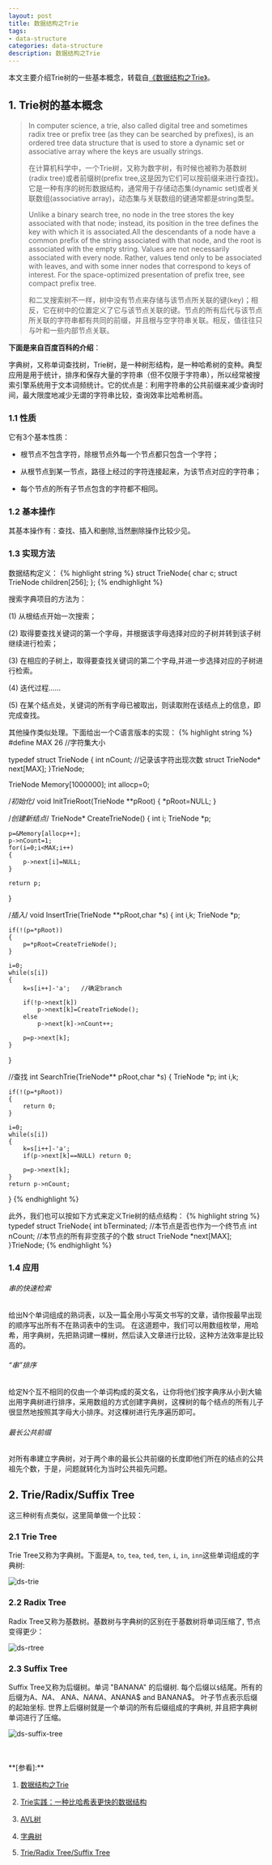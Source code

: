 ```yaml
---
layout: post
title: 数据结构之Trie
tags:
- data-structure
categories: data-structure
description: 数据结构之Trie
---
```



本文主要介绍Trie树的一些基本概念，转载自[《数据结构之Trie》](http://blog.csdn.net/qq_33583069/article/details/51942534)。


<!-- more -->


## 1. Trie树的基本概念

>In computer science, a trie, also called digital tree and sometimes radix tree or prefix tree (as they can be searched by prefixes), is an ordered tree data structure that is used to store a dynamic set or associative array where the keys are usually strings.
>
>在计算机科学中，一个Trie树，又称为数字树，有时候也被称为基数树(radix tree)或者前缀树(prefix tree,这是因为它们可以按前缀来进行查找)。它是一种有序的树形数据结构，通常用于存储动态集(dynamic set)或者关联数组(associative array)，动态集与关联数组的键通常都是string类型。
>
>
>Unlike a binary search tree, no node in the tree stores the key associated with that node; instead, its position in the tree defines the key with which it is associated.All the descendants of a node have a common prefix of the string associated with that node, and the root is associated with the empty string. Values are not necessarily associated with every node. Rather, values tend only to be associated with leaves, and with some inner nodes that correspond to keys of interest. For the space-optimized presentation of prefix tree, see compact prefix tree.
>
>和二叉搜索树不一样，树中没有节点来存储与该节点所关联的键(key)；相反，它在树中的位置定义了它与该节点关联的键。节点的所有后代与该节点所关联的字符串都有共同的前缀，并且根与空字符串关联。相反，值往往只与叶和一些内部节点关联。


**下面是来自百度百科的介绍**：

字典树，又称单词查找树，Trie树，是一种树形结构，是一种哈希树的变种。典型应用是用于统计，排序和保存大量的字符串（但不仅限于字符串），所以经常被搜索引擎系统用于文本词频统计。它的优点是：利用字符串的公共前缀来减少查询时间，最大限度地减少无谓的字符串比较，查询效率比哈希树高。

### 1.1 性质
它有3个基本性质：

* 根节点不包含字符，除根节点外每一个节点都只包含一个字符； 

* 从根节点到某一节点，路径上经过的字符连接起来，为该节点对应的字符串；

* 每个节点的所有子节点包含的字符都不相同。

### 1.2 基本操作
其基本操作有：查找、插入和删除,当然删除操作比较少见。


### 1.3 实现方法
数据结构定义：
{% highlight string %}
struct TrieNode{
	char c;
	struct TrieNode children[256];
};
{% endhighlight %}

搜索字典项目的方法为：

(1) 从根结点开始一次搜索；

(2) 取得要查找关键词的第一个字母，并根据该字母选择对应的子树并转到该子树继续进行检索；

(3) 在相应的子树上，取得要查找关键词的第二个字母,并进一步选择对应的子树进行检索。

(4) 迭代过程……

(5) 在某个结点处，关键词的所有字母已被取出，则读取附在该结点上的信息，即完成查找。

其他操作类似处理。下面给出一个C语言版本的实现：
{% highlight string %}
#define MAX 26			//字符集大小

typedef struct TrieNode
{
	int nCount;                  //记录该字符出现次数
	struct TrieNode* next[MAX];
}TrieNode;
 
 
TrieNode Memory[1000000];
int allocp=0;
 
 
/*初始化*/
void InitTrieRoot(TrieNode **pRoot)
{
	*pRoot=NULL;
}
 
 
/*创建新结点*/
TrieNode* CreateTrieNode()
{
	int i;
	TrieNode *p;
	
	p=&Memory[allocp++];
	p->nCount=1;
	for(i=0;i<MAX;i++)
	{
		p->next[i]=NULL;
	}

	return p;
}
 
/*插入*/
void InsertTrie(TrieNode **pRoot,char *s)
{
	int i,k;
	TrieNode *p;
	
	if(!(p=*pRoot))
	{
		p=*pRoot=CreateTrieNode();
	}
	
	i=0;
	while(s[i])
	{
		k=s[i++]-'a';   //确定branch
		
		if(!p->next[k])
			p->next[k]=CreateTrieNode();
		else
			p->next[k]->nCount++;
			
		p=p->next[k];
	}
}
 
//查找
int SearchTrie(TrieNode** pRoot,char *s)
{
	TrieNode *p;
	int i,k;
	
	if(!(p=*pRoot))
	{
		return 0;
	}
	
	i=0;
	while(s[i])
	{
		k=s[i++]-'a';
		if(p->next[k]==NULL) return 0;
		
		p=p->next[k];
	}
	return p->nCount;
}
{% endhighlight %}

此外，我们也可以按如下方式来定义Trie树的结点结构：
{% highlight string %}
typedef struct TrieNode{
	int bTerminated;              //本节点是否也作为一个终节点
    int nCount;                   //本节点的所有非空孩子的个数
	struct TrieNode *next[MAX];
}TrieNode;
{% endhighlight %}

### 1.4 应用

###### 串的快速检索
给出N个单词组成的熟词表，以及一篇全用小写英文书写的文章，请你按最早出现的顺序写出所有不在熟词表中的生词。
在这道题中，我们可以用数组枚举，用哈希，用字典树，先把熟词建一棵树，然后读入文章进行比较，这种方法效率是比较高的。

###### “串”排序
给定N个互不相同的仅由一个单词构成的英文名，让你将他们按字典序从小到大输出用字典树进行排序，采用数组的方式创建字典树，这棵树的每个结点的所有儿子很显然地按照其字母大小排序。对这棵树进行先序遍历即可。

###### 最长公共前缀
对所有串建立字典树，对于两个串的最长公共前缀的长度即他们所在的结点的公共祖先个数，于是，问题就转化为当时公共祖先问题。

## 2. Trie/Radix/Suffix Tree
这三种树有点类似，这里简单做一个比较：

### 2.1 Trie Tree
Trie Tree又称为字典树。下面是```A```, ```to```, ```tea```, ```ted```, ```ten```, ```i```, ```in```, ```inn```这些单词组成的字典树:

![ds-trie](https://ivanzz1001.github.io/records/assets/img/data_structure/ds_trie_tree.jpg)


### 2.2 Radix Tree

Radix Tree又称为基数树。基数树与字典树的区别在于基数树将单词压缩了, 节点变得更少：

![ds-rtree](https://ivanzz1001.github.io/records/assets/img/data_structure/ds_rtree_sample.png)

### 2.3 Suffix Tree
Suffix Tree又称为后缀树。单词 "BANANA" 的后缀树. 每个后缀以``` $ ```结尾。所有的后缀为A$、NA$、 ANA$、NANA$、ANANA$ and BANANA$。 叶子节点表示后缀的起始坐标. 世界上后缀树就是一个单词的所有后缀组成的字典树, 并且把字典树单词进行了压缩。

![ds-suffix-tree](https://ivanzz1001.github.io/records/assets/img/data_structure/ds_suffix_tree.jpg)


<br />
<br />
**[参看]:**

1. [数据结构之Trie](http://blog.csdn.net/qq_33583069/article/details/51942534)

2. [Trie实践：一种比哈希表更快的数据结构](http://blog.csdn.net/stevenkylelee/article/details/38343985)

3. [AVL树](https://baike.baidu.com/item/AVL%E6%A0%91/10986648?fr=aladdin)

4. [字典树](https://baike.baidu.com/item/%E5%AD%97%E5%85%B8%E6%A0%91/9825209?fr=aladdin&fromid=517527&fromtitle=Trie%E6%A0%91)

5. [Trie/Radix Tree/Suffix Tree](https://www.cnblogs.com/zemliu/p/4396297.html)
<br />
<br />
<br />


